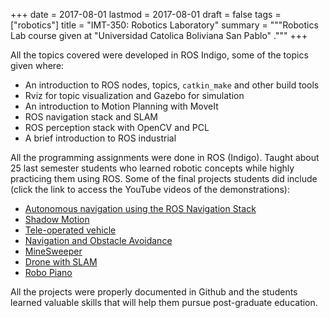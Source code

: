 +++
date = 2017-08-01
lastmod = 2017-08-01
draft = false
tags = ["robotics"]
title = "IMT-350: Robotics Laboratory"
summary = """Robotics Lab course given at \"Universidad Catolica Boliviana San Pablo\" ."""
+++

All the topics covered were developed in ROS Indigo, some of the topics given where:
- An introduction to ROS nodes, topics, `catkin_make` and other build tools
- Rviz for topic visualization and Gazebo for simulation
- An introduction to Motion Planning with MoveIt
- ROS navigation stack and SLAM
- ROS perception stack with OpenCV and PCL
- A brief introduction to ROS industrial

All the programming assignments were done in ROS (Indigo). Taught about 25 last semester students who learned robotic concepts while highly practicing them using ROS. 
Some of the final projects students did include (click the link to access the YouTube videos of the demonstrations):

- [Autonomous navigation using the ROS Navigation Stack](https://www.youtube.com/watch?v=dSypf14WUvg)
- [Shadow Motion](https://www.youtube.com/watch?v=nkP3A7bOTHU)
- [Tele-operated vehicle](https://www.youtube.com/watch?v=8ORvbwnbxhU)
- [Navigation and Obstacle Avoidance](https://youtu.be/z7xy2I1ssTU)
- [MineSweeper](https://www.youtube.com/watch?v=TbKJC3mvNU0&feature=youtu.be)
- [Drone with SLAM](https://www.youtube.com/watch?v=n_EQpaeoQSU)
- [Robo Piano](https://www.youtube.com/watch?v=lEzVn2lYCRk)

All the projects were properly documented in Github and the students learned valuable skills that will help them pursue post-graduate education.

